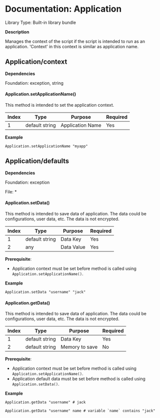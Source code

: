 # Documentation: Application

Library Type: Built-in library bundle

**Description**

Manages the context of the script if the script is intended to run as an application. 'Context' in this context is similar as application name.



## Application/context

**Dependencies**

Foundation: exception, string

#### Application.setApplicationName()

This method is intended to set the application context.

| Index | Type           | Purpose          | Required |
| ----- | -------------- | ---------------- | -------- |
| 1     | default string | Application Name | Yes      |

**Example**

```shell
Application.setApplicationName "myapp"
```






## Application/defaults
**Dependencies**

Foundation: exception

File: *

#### Application.setData()

This method is intended to save data of application. The data could be configurations, user data, etc. The data is not encrypted.

| Index | Type           | Purpose    | Required |
| ----- | -------------- | ---------- | -------- |
| 1     | default string | Data Key   | Yes      |
| 2     | any            | Data Value | Yes      |

**Prerequisite**: 

- Application context must be set before method is called using `Application.setApplicationName()`.

**Example**

```shell
Application.setData "username" "jack"
```





#### Application.getData()

This method is intended to save data of application. The data could be configurations, user data, etc. The data is not encrypted.

| Index | Type           | Purpose        | Required |
| ----- | -------------- | -------------- | -------- |
| 1     | default string | Data Key       | Yes      |
| 2     | default string | Memory to save | No       |

**Prerequisite**: 

- Application context must be set before method is called using `Application.setApplicationName()`.
- Application default data must be set before method is called using `Application.setData()`.

**Example**

```shell
Application.getData "username" # jack
```

```shell
Application.getData "username" name # variable `name` contains "jack"
```

